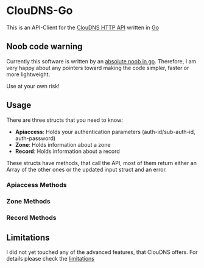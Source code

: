# ClouDNS-Go

This is an API-Client for the [ClouDNS HTTP API](https://www.cloudns.net/wiki/article/42/) written in [Go](https://golang.org)

## Noob code warning

Currently this software is  written by an [absolute noob in go](https://github.com/matschundbrei). 
Therefore, I am very happy about any pointers toward making the code simpler, faster or more lightweight.

Use at your own risk!

## Usage

There are three structs that you need to know:

 * **Apiaccess**: Holds your authentication parameters (auth-id/sub-auth-id, auth-password)
 * **Zone**: Holds information about a zone
 * **Record**: Holds information about a record
 
These structs have methods, that call the API, most of them return either an Array of the other ones or the updated input struct and an error.
 
 ### Apiaccess Methods
 ### Zone Methods
 ### Record Methods
 


## Limitations

I did not yet touched any of the advanced features, that ClouDNS offers. For details please check the [limitations](limitations.md)
